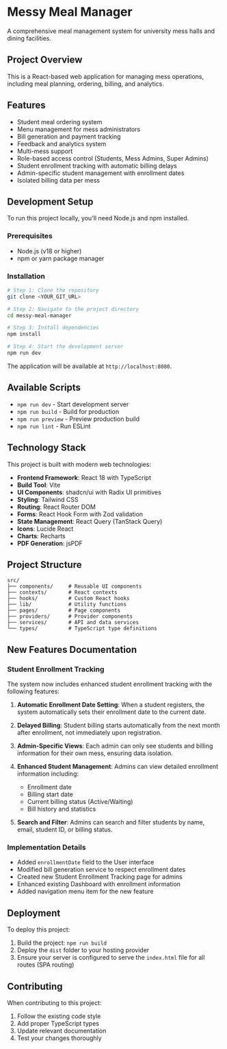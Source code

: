# Messy Meal Manager

A comprehensive meal management system for university mess halls and dining facilities.

## Project Overview

This is a React-based web application for managing mess operations, including meal planning, ordering, billing, and analytics.

## Features

- Student meal ordering system
- Menu management for mess administrators
- Bill generation and payment tracking
- Feedback and analytics system
- Multi-mess support
- Role-based access control (Students, Mess Admins, Super Admins)
- Student enrollment tracking with automatic billing delays
- Admin-specific student management with enrollment dates
- Isolated billing data per mess

## Development Setup

To run this project locally, you'll need Node.js and npm installed.

### Prerequisites

- Node.js (v18 or higher)
- npm or yarn package manager

### Installation

```sh
# Step 1: Clone the repository
git clone <YOUR_GIT_URL>

# Step 2: Navigate to the project directory
cd messy-meal-manager

# Step 3: Install dependencies
npm install

# Step 4: Start the development server
npm run dev
```

The application will be available at `http://localhost:8080`.

## Available Scripts

- `npm run dev` - Start development server
- `npm run build` - Build for production
- `npm run preview` - Preview production build
- `npm run lint` - Run ESLint

## Technology Stack

This project is built with modern web technologies:

- **Frontend Framework**: React 18 with TypeScript
- **Build Tool**: Vite
- **UI Components**: shadcn/ui with Radix UI primitives
- **Styling**: Tailwind CSS
- **Routing**: React Router DOM
- **Forms**: React Hook Form with Zod validation
- **State Management**: React Query (TanStack Query)
- **Icons**: Lucide React
- **Charts**: Recharts
- **PDF Generation**: jsPDF

## Project Structure

```
src/
├── components/     # Reusable UI components
├── contexts/       # React contexts
├── hooks/          # Custom React hooks
├── lib/            # Utility functions
├── pages/          # Page components
├── providers/      # Provider components
├── services/       # API and data services
└── types/          # TypeScript type definitions
```

## New Features Documentation

### Student Enrollment Tracking

The system now includes enhanced student enrollment tracking with the following features:

1. **Automatic Enrollment Date Setting**: When a student registers, the system automatically sets their enrollment date to the current date.

2. **Delayed Billing**: Student billing starts automatically from the next month after enrollment, not immediately upon registration.

3. **Admin-Specific Views**: Each admin can only see students and billing information for their own mess, ensuring data isolation.

4. **Enhanced Student Management**: Admins can view detailed enrollment information including:
   - Enrollment date
   - Billing start date
   - Current billing status (Active/Waiting)
   - Bill history and statistics

5. **Search and Filter**: Admins can search and filter students by name, email, student ID, or billing status.

### Implementation Details

- Added `enrollmentDate` field to the User interface
- Modified bill generation service to respect enrollment dates
- Created new Student Enrollment Tracking page for admins
- Enhanced existing Dashboard with enrollment information
- Added navigation menu item for the new feature

## Deployment

To deploy this project:

1. Build the project: `npm run build`
2. Deploy the `dist` folder to your hosting provider
3. Ensure your server is configured to serve the `index.html` file for all routes (SPA routing)

## Contributing

When contributing to this project:

1. Follow the existing code style
2. Add proper TypeScript types
3. Update relevant documentation
4. Test your changes thoroughly
